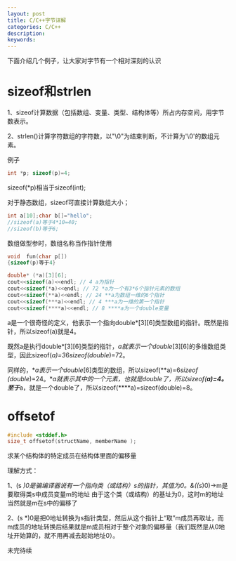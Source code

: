 ```yaml
---
layout: post
title: C/C++字节详解
categories: C/C++
description: 
keywords: 
---
```



下面介绍几个例子，让大家对字节有一个相对深刻的认识

# sizeof和strlen

1、sizeof计算数据（包括数组、变量、类型、结构体等）所占内存空间，用字节数表示。

2、strlen()计算字符数组的字符数，以"\0"为结束判断，不计算为'\0'的数组元素。

例子
```c
int *p; sizeof(p)=4;
```
sizeof(*p)相当于sizeof(int);

 
对于静态数组，sizeof可直接计算数组大小；
```c
int a[10];char b[]="hello";
//sizeof(a)等于4*10=40;
//sizeof(b)等于6;
```
  
数组做型参时，数组名称当作指针使用
```c
void  fun(char p[])
{sizeof(p)等于4}
```
 
 
```c
double* (*a)[3][6]; 
cout<<sizeof(a)<<endl; // 4 a为指针
cout<<sizeof(*a)<<endl; // 72 *a为一个有3*6个指针元素的数组
cout<<sizeof(**a)<<endl; // 24 **a为数组一维的6个指针
cout<<sizeof(***a)<<endl; // 4 ***a为一维的第一个指针
cout<<sizeof(****a)<<endl; // 8 ****a为一个double变量
```
a是一个很奇怪的定义，他表示一个指向double*[3][6]类型数组的指针。既然是指针，所以sizeof(a)就是4。 

既然a是执行double*[3][6]类型的指针，*a就表示一个double*[3][6]的多维数组类型，因此sizeof(*a)=3*6*sizeof(double*)=72。

同样的，**a表示一个double*[6]类型的数组，所以sizeof(**a)=6*sizeof  (double*)=24。***a就表示其中的一个元素，也就是double*了，所以sizeof(***a)=4。至于****a，就是一个double了，所以sizeof(****a)=sizeof(double)=8。



# offsetof

```c
#include <stddef.h>
size_t offsetof(structName, memberName );
```
求某个结构体的特定成员在结构体里面的偏移量

理解方式：

1、(s *)0是骗编译器说有一个指向类（或结构）s的指针，其值为0。&((s*)0)->m是要取得类s中成员变量m的地址   由于这个类（或结构）的基址为0，这时m的地址当然就是m在s中的偏移了
 
2、(s *)0是把0地址转换为s指针类型，然后从这个指针上“取”m成员再取址，而m成员的地址转换后结果就是m成员相对于整个对象的偏移量（我们既然是从0地址开始算的，就不用再减去起始地址0）。
 
未完待续


  
  
  
  
  

